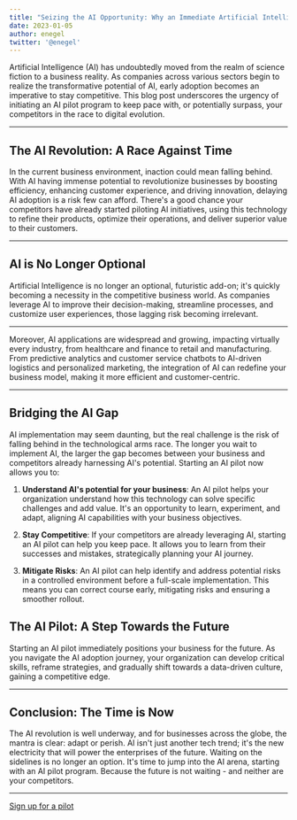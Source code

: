 ```yaml
---
title: "Seizing the AI Opportunity: Why an Immediate Artificial Intelligence Pilot is Crucial"
date: 2023-01-05
author: enegel
twitter: '@enegel'
---
```



Artificial Intelligence (AI) has undoubtedly moved from the realm of science fiction to a business reality. As companies across various sectors begin to realize the transformative potential of AI, early adoption becomes an imperative to stay competitive. This blog post underscores the urgency of initiating an AI pilot program to keep pace with, or potentially surpass, your competitors in the race to digital evolution.

---

## The AI Revolution: A Race Against Time

In the current business environment, inaction could mean falling behind. With AI having immense potential to revolutionize businesses by boosting efficiency, enhancing customer experience, and driving innovation, delaying AI adoption is a risk few can afford. There's a good chance your competitors have already started piloting AI initiatives, using this technology to refine their products, optimize their operations, and deliver superior value to their customers.

--- 

## AI is No Longer Optional

Artificial Intelligence is no longer an optional, futuristic add-on; it's quickly becoming a necessity in the competitive business world. As companies leverage AI to improve their decision-making, streamline processes, and customize user experiences, those lagging risk becoming irrelevant.

---

Moreover, AI applications are widespread and growing, impacting virtually every industry, from healthcare and finance to retail and manufacturing. From predictive analytics and customer service chatbots to AI-driven logistics and personalized marketing, the integration of AI can redefine your business model, making it more efficient and customer-centric.

--- 

## Bridging the AI Gap

AI implementation may seem daunting, but the real challenge is the risk of falling behind in the technological arms race. The longer you wait to implement AI, the larger the gap becomes between your business and competitors already harnessing AI's potential.
Starting an AI pilot now allows you to:

1.    **Understand AI's potential for your business**: An AI pilot helps your organization understand how this technology can solve specific challenges and add value. It's an opportunity to learn, experiment, and adapt, aligning AI capabilities with your business objectives.

2.    **Stay Competitive**: If your competitors are already leveraging AI, starting an AI pilot can help you keep pace. It allows you to learn from their successes and mistakes, strategically planning your AI journey.

3.    **Mitigate Risks**: An AI pilot can help identify and address potential risks in a controlled environment before a full-scale implementation. This means you can correct course early, mitigating risks and ensuring a smoother rollout.

## The AI Pilot: A Step Towards the Future

Starting an AI pilot immediately positions your business for the future. As you navigate the AI adoption journey, your organization can develop critical skills, reframe strategies, and gradually shift towards a data-driven culture, gaining a competitive edge.

---

## Conclusion: The Time is Now

The AI revolution is well underway, and for businesses across the globe, the mantra is clear: adapt or perish. AI isn't just another tech trend; it's the new electricity that will power the enterprises of the future. Waiting on the sidelines is no longer an option. It's time to jump into the AI arena, starting with an AI pilot program. Because the future is not waiting - and neither are your competitors.

--- 

[Sign up for a pilot](https://enegel.ai/contacts.html)


